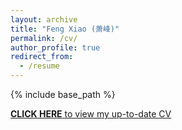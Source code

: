 ```yaml
---
layout: archive
title: "Feng Xiao (萧峰)"
permalink: /cv/
author_profile: true
redirect_from:
  - /resume
---
```


{% include base_path %}

[**CLICK HERE** to view my up-to-date CV](https://fxiao.me/files/cv.pdf)

